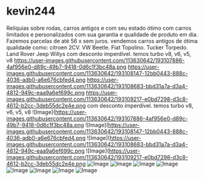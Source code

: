 # kevin244
Relíquias sobre rodas, carros antigos e com seu estado ótimo com carros limitados e personalizados com sua garantia e qualidade de produto em dia. Fazemos parcelas de até 56 x sem juros.
vendemos carros antigos de ótima qualidade como: citroen 2CV.
VW Beetle.
Fiat Topolino.
Tucker Torpedo.
Land Rover
Jeep Willys
com desconto imperdível.
temos turbo v8, v6, v5, v8
https://user-images.githubusercontent.com/113630642/193107886-4af956e0-d89c-49b7-9418-0d6c1f3bc48a.png
https://user-images.githubusercontent.com/113630642/193108147-12bb0443-888c-4036-adb0-a6e676cbfed4.png
https://user-images.githubusercontent.com/113630642/193108683-bbd31a7a-d3a4-4812-949c-eaa9a6ef699c.png
https://user-images.githubusercontent.com/113630642/193109217-e0bd7298-d3c8-4612-b2cc-3deb55dc2e4e.png
com desconto imperdível.
temos turbo v8, v6, v5, v8
![Image](https://user-images.githubusercontent.com/113630642/193107886-4af956e0-d89c-49b7-9418-0d6c1f3bc48a.png
![Image](https://user-images.githubusercontent.com/113630642/193108147-12bb0443-888c-4036-adb0-a6e676cbfed4.png
![Image](https://user-images.githubusercontent.com/113630642/193108683-bbd31a7a-d3a4-4812-949c-eaa9a6ef699c.png
![Image](https://user-images.githubusercontent.com/113630642/193109217-e0bd7298-d3c8-4612-b2cc-3deb55dc2e4e.png
![Image](https://user-images.githubusercontent.com/113630642/193321428-f0f17a6c-d0a2-45fa-b42b-967841599b7c.png)
![Image](https://user-images.githubusercontent.com/113630642/193321485-68c724e7-b1d2-4b64-8ee4-fd2d8959a669.png)
![Image](https://user-images.githubusercontent.com/113630642/193321604-540e0a43-8fac-423f-83b8-41776d9df614.png)
![Image](https://user-images.githubusercontent.com/113630642/193321786-f0bfecde-2513-4867-88a4-d5780d520efc.png)
![Image](https://user-images.githubusercontent.com/113630642/193322302-82d57e1f-3539-47b9-b669-956e136e3d58.png)
![Image](https://user-images.githubusercontent.com/113630642/194380322-17ca2744-4102-4d94-a4bc-28abfc643cd0.png)
![Image](https://user-images.githubusercontent.com/113630642/194380442-db9d19f7-9ca3-4981-890b-8b03e1baf4ed.png)
![Image](https://user-images.githubusercontent.com/113630642/193321428-f0f17a6c-d0a2-45fa-b42b-967841599b7c.png)
